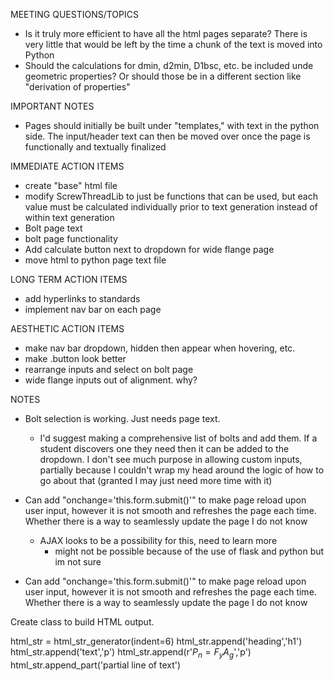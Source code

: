 MEETING QUESTIONS/TOPICS

- Is it truly more efficient to have all the html pages separate? There is very little that would be left by the time a chunk of the text is moved into Python
- Should the calculations for dmin, d2min, D1bsc, etc. be included unde geometric properties? Or should those be in a different section like "derivation of properties"

IMPORTANT NOTES

- Pages should initially be built under "templates," with text in the python side. The input/header text can then be moved over once the page is functionally and textually finalized

IMMEDIATE ACTION ITEMS

- create "base" html file
- modify ScrewThreadLib to just be functions that can be used, but each value must be calculated individually prior to text generation instead of within text generation
- Bolt page text
- bolt page functionality
- Add calculate button next to dropdown for wide flange page
- move html to python page text file

LONG TERM ACTION ITEMS

- add hyperlinks to standards
- implement nav bar on each page

AESTHETIC ACTION ITEMS

- make nav bar dropdown, hidden then appear when hovering, etc.
- make .button look better
- rearrange inputs and select on bolt page
- wide flange inputs out of alignment. why?

NOTES

- Bolt selection is working. Just needs page text.

  - I'd suggest making a comprehensive list of bolts and add them. If a student discovers one they need then it can be added to the dropdown. I don't see much purpose in allowing custom inputs, partially because I couldn't wrap my head around the logic of how to go about that (granted I may just need more time with it)

- Can add "onchange='this.form.submit()'" to make page reload upon user input, however it is not smooth and refreshes the page each time. Whether there is a way to seamlessly update the page I do not know

  - AJAX looks to be a possibility for this, need to learn more
    - might not be possible because of the use of flask and python but im not sure

- Can add "onchange='this.form.submit()'" to make page reload upon user input, however it is not smooth and refreshes the page each time. Whether there is a way to seamlessly update the page I do not know

Create class to build HTML output.

html_str = html_str_generator(indent=6)
html_str.append('heading','h1')
html_str.append('text','p')
html_str.append(r'$P_n = F_y A_g$','p')
html_str.append_part('partial line of text')
